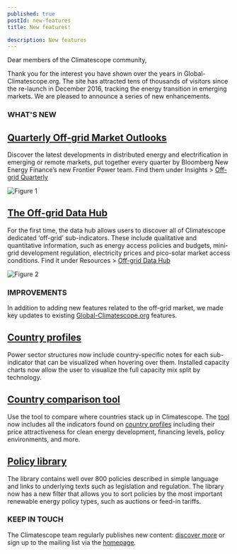 ```yaml
---
published: true
postId: new-features
title: New features!

description: New features
---
```


Dear members of the Climatescope community, 

Thank you for the interest you have shown over the years in Global-Climatescope.org. The site has attracted tens of thousands of visitors since the re-launch in December 2016, tracking the energy transition in emerging markets. We are pleased to announce a series of new enhancements. 

### WHAT'S NEW

## [Quarterly Off-grid Market Outlooks](/en/off-grid-quarterly/) 
Discover the latest developments in distributed energy and electrification in emerging or remote markets, put together every quarter by Bloomberg New Energy Finance’s new Frontier Power team. Find them under Insights > [Off-grid Quarterly](/en/off-grid-quarterly/)  

![Figure 1](/assets/images/content/CS2016_blog_new_features_fig1.png)

## [The Off-grid Data Hub](/en/off-grid-data-hub/) 
For the first time, the data hub allows users to discover all of Climatescope dedicated ‘off-grid’ sub-indicators. These include qualitative and quantitative information, such as energy access policies and budgets, mini-grid development regulation, electricity prices and pico-solar market access conditions. Find it under Resources > [Off-grid Data Hub](/en/off-grid-data-hub/) 

![Figure 2](/assets/images/content/CS2016_blog_new_features_fig2.png)

### IMPROVEMENTS

In addition to adding new features related to the off-grid market, we made key updates to existing [Global-Climatescope.org](/en/) features. 

## [Country profiles](/en/results/)   
Power sector structures now include country-specific notes for each sub-indicator that can be visualized when hovering over them. Installed capacity charts now allow the user to visualize the full capacity mix split by technology. 

## [Country comparison tool](/en/compare/)   
Use the tool to compare where countries stack up in Climatescope. The [tool](/en/compare/) now includes all the indicators found on [country profiles](/en/results/) including their price attractiveness for clean energy development, financing levels, policy environments, and more. 

## [Policy library](/en/policies/#/)
The library contains well over 800 policies described in simple language and links to underlying texts such as legislation and regulation. The library now has a new filter that allows you to sort policies by the most important renewable energy policy types, such as auctions or feed-in tariffs. 

### KEEP IN TOUCH
The Climatescope team regularly publishes new content: [discover more](/en/blog/) or sign up to the mailing list via the [homepage](/en/).
